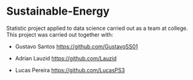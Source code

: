 # Sustainable-Energy
 Statistic project applied to data science carried out as a team at college.
 This project was carried out together with:
 
- Gustavo Santos
https://github.com/GustavoSS01

- Adrian Lauzid
https://github.com/Lauzid

- Lucas Pereira
https://github.com/LucasPS3
